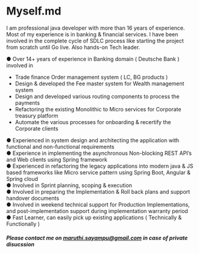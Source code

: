 # Myself.md

I am professional java developer with more than 16 years of experience. Most of my experience is in banking & financial services. I have been involved in the complete cycle of SDLC process like starting the project from scratch until Go live. Also hands-on Tech leader.

● Over 14+ years of experience in Banking domain ( Deutsche Bank ) involved in

* Trade finance Order management system ( LC, BG products )
* Design & developed the Fee master system for Wealth management system
* Design and developed various routing components to process the payments
* Refactoring the existing Monolithic to Micro services for Corporate treasury platform
* Automate the various processes for onboarding & recertify the Corporate clients

● Experienced in system design and architecting the application with functional and non-functional requirements  <br  >
● Experience in implementing the asynchronous Non-blocking REST API’s and Web clients using Spring framework    <br  >
● Experienced in refactoring the legacy applications into modern java & JS based frameworks like Micro service pattern using Spring Boot, Angular & Spring cloud  <br  >
● Involved in Sprint planning, scoping & execution   <br  >
● Involved in preparing the Implementation & Roll back plans and support handover documents    <br  >
● Involved in weekend technical support for Production Implementations, and post-implementation support during implementation warranty period   <br  >
● Fast Learner, can easily pick up existing applications ( Technically & Functionally )   <br  >

##### Please contact me on maruthi.sayampu@gmail.com in case of private disucssion
